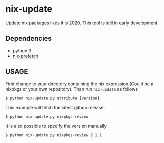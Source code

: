 # nix-update

Update nix packages likes it is 2020.
This tool is still in early development.

## Dependencies

- python 3
- [nix-prefetch](https://github.com/msteen/nix-prefetch/)

## USAGE

First change to your directory containing the nix expression (Could be a nixpkgs or your own repository). Than run `nix-update` as follows

```
$ python nix-update.py attribute [version]
```

This example will fetch the latest github release:

```
$ python nix-update.py nixpkgs-review
```

It is also possible to specify the version manually

```
$ python nix-update.py nixpkgs-review 2.1.1
```
